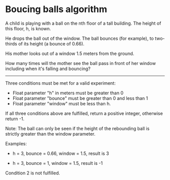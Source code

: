 # Boucing balls algorithm

A child is playing with a ball on the nth floor of a tall building. The height of this floor, h, is known.

He drops the ball out of the window. The ball bounces (for example), to two-thirds of its height (a bounce of 0.66).

His mother looks out of a window 1.5 meters from the ground.

How many times will the mother see the ball pass in front of her window including when it's falling and bouncing?

---

Three conditions must be met for a valid experiment:

-  Float parameter "h" in meters must be greater than 0
-  Float parameter "bounce" must be greater than 0 and less than 1
-  Float parameter "window" must be less than h.

If all three conditions above are fulfilled, return a positive integer, otherwise return -1.

Note:
The ball can only be seen if the height of the rebounding ball is strictly greater than the window parameter.

Examples:
- h = 3, bounce = 0.66, window = 1.5, result is 3

- h = 3, bounce = 1, window = 1.5, result is -1 

Condition 2 is not fulfilled.